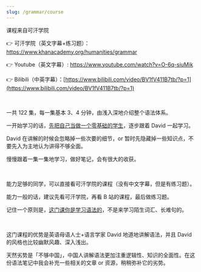 ```yaml
---
slug: /grammar/course
---
```


课程来自可汗学院

👉 可汗学院（英文字幕+练习题）：https://www.khanacademy.org/humanities/grammar

👉 Youtube（英文字幕）: https://www.youtube.com/watch?v=O-6q-siuMik

👉 Bilibili（中英字幕）：[https://www.bilibili.com/video/BV1fV411B7tb/?p=1](https://www.bilibili.com/video/BV1fV411B7tb/?p=1)

<br />

一共 122 集，每一集基本 3、4 分钟，由浅入深地介绍整个语法体系。

一开始学习的话，<u>先把自己当做一个零基础的学生</u>，逐步跟着 David 一起学习。

David 在讲解的时候会忽略掉一些次要的细节，or 暂时先隐藏掉一些知识点，不要先入为主地认为讲得不够全面。

慢慢跟着一集一集地学习，做好笔记，会有很大的收获。

<br />

能力足够的同学，可以直接看可汗学院的课程（没有中文字幕，但是有练习题）。

能力一般的话，建议先看可汗学院，再看 B 站的课程，最后做练习题。

记住一个原则是，<u>这门课你是学习语法的</u>，不是来学习陌生词汇、长难句的。

<br />

这门课程的优势是英语母语人士+语言学家 David 地道地讲解语法，并且 David 的风格也比较幽默风趣、深入浅出。

天然劣势是「不够中国」，中国人讲解语法更加注重逻辑性、知识的全面性。在这份语法笔记中我会补充一些相关的文章 or 资源，稍稍弥补它的劣势。

